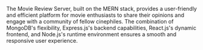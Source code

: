 The Movie Review Server, built on the MERN stack, provides a user-friendly and efficient platform for movie enthusiasts to share their opinions and engage with a community of fellow cinephiles. The combination of MongoDB's flexibility, Express.js's backend capabilities, React.js's dynamic frontend, and Node.js's runtime environment ensures a smooth and responsive user experience.
